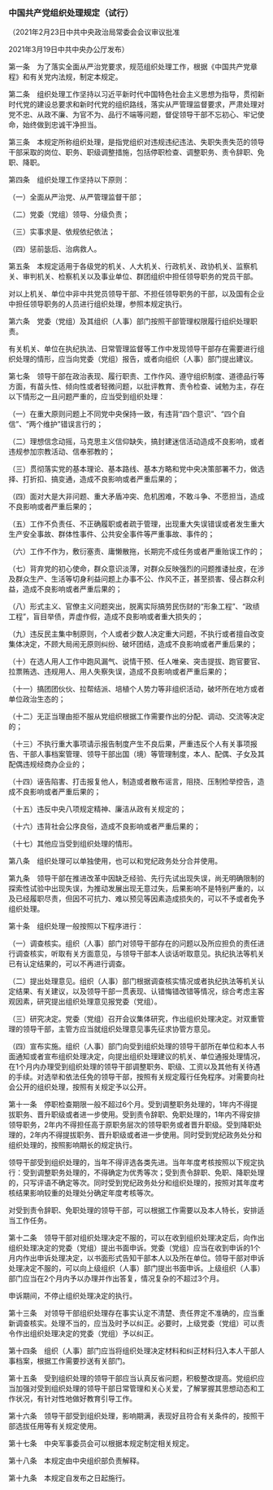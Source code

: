 ###  中国共产党组织处理规定（试行） 


（2021年2月23日中共中央政治局常委会会议审议批准

2021年3月19日中共中央办公厅发布）

第一条　为了落实全面从严治党要求，规范组织处理工作，根据《中国共产党章程》和有关党内法规，制定本规定。

第二条　组织处理工作坚持以习近平新时代中国特色社会主义思想为指导，贯彻新时代党的建设总要求和新时代党的组织路线，落实从严管理监督要求，严肃处理对党不忠、从政不廉、为官不为、品行不端等问题，督促领导干部不忘初心、牢记使命，始终做到忠诚干净担当。

第三条　本规定所称组织处理，是指党组织对违规违纪违法、失职失责失范的领导干部采取的岗位、职务、职级调整措施，包括停职检查、调整职务、责令辞职、免职、降职。

第四条　组织处理工作坚持以下原则：

（一）全面从严治党、从严管理监督干部；

（二）党委（党组）领导、分级负责；

（三）实事求是、依规依纪依法；

（四）惩前毖后、治病救人。

第五条　本规定适用于各级党的机关、人大机关、行政机关、政协机关、监察机关、审判机关、检察机关以及事业单位、群团组织中担任领导职务的党员干部。

对以上机关、单位中非中共党员领导干部、不担任领导职务的干部，以及国有企业中担任领导职务的人员进行组织处理，参照本规定执行。

第六条　党委（党组）及其组织（人事）部门按照干部管理权限履行组织处理职责。

有关机关、单位在执纪执法、日常管理监督等工作中发现领导干部存在需要进行组织处理的情形，应当向党委（党组）报告，或者向组织（人事）部门提出建议。

第七条　领导干部在政治表现、履行职责、工作作风、遵守组织制度、道德品行等方面，有苗头性、倾向性或者轻微问题，以批评教育、责令检查、诫勉为主，存在以下情形之一且问题严重的，应当受到组织处理：

（一）在重大原则问题上不同党中央保持一致，有违背“四个意识”、“四个自信”、“两个维护”错误言行的；

（二）理想信念动摇，马克思主义信仰缺失，搞封建迷信活动造成不良影响，或者违规参加宗教活动、信奉邪教的；

（三）贯彻落实党的基本理论、基本路线、基本方略和党中央决策部署不力，做选择、打折扣、搞变通，造成不良影响或者严重后果的；

（四）面对大是大非问题、重大矛盾冲突、危机困难，不敢斗争、不愿担当，造成不良影响或者严重后果的；

（五）工作不负责任、不正确履职或者疏于管理，出现重大失误错误或者发生重大生产安全事故、群体性事件、公共安全事件等严重事故、事件的；

（六）工作不作为，敷衍塞责、庸懒散拖，长期完不成任务或者严重贻误工作的；

（七）背弃党的初心使命，群众意识淡薄，对群众反映强烈的问题推诿扯皮，在涉及群众生产、生活等切身利益问题上办事不公、作风不正，甚至损害、侵占群众利益，造成不良影响或者严重后果的；

（八）形式主义、官僚主义问题突出，脱离实际搞劳民伤财的“形象工程”、“政绩工程”，盲目举债，弄虚作假，造成不良影响或者重大损失的；

（九）违反民主集中制原则，个人或者少数人决定重大问题，不执行或者擅自改变集体决定，不顾大局闹无原则纠纷、破坏团结，造成不良影响或者严重后果的；

（十）在选人用人工作中跑风漏气、说情干预、任人唯亲、突击提拔、跑官要官、拉票贿选、违规用人、用人失察失误，造成不良影响或者严重后果的；

（十一）搞团团伙伙、拉帮结派、培植个人势力等非组织活动，破坏所在地方或者单位政治生态的；

（十二）无正当理由拒不服从党组织根据工作需要作出的分配、调动、交流等决定的；

（十三）不执行重大事项请示报告制度产生不良后果，严重违反个人有关事项报告、干部人事档案管理、领导干部出国（境）等管理制度，本人、配偶、子女及其配偶违规经商办企业的；

（十四）诬告陷害、打击报复他人，制造或者散布谣言，阻挠、压制检举控告，造成不良影响或者严重后果的；

（十五）违反中央八项规定精神、廉洁从政有关规定的；

（十六）违背社会公序良俗，造成不良影响或者严重后果的；

（十七）其他应当受到组织处理的情形。

第八条　组织处理可以单独使用，也可以和党纪政务处分合并使用。

第九条　领导干部在推进改革中因缺乏经验、先行先试出现失误，尚无明确限制的探索性试验中出现失误，为推动发展出现无意过失，后果影响不是特别严重的，以及已经履职尽责，但因不可抗力、难以预见等因素造成损失的，可以不予或者免予组织处理。

第十条　组织处理一般按照以下程序进行：

（一）调查核实。组织（人事）部门对领导干部存在的问题以及所应担负的责任进行调查核实，听取有关方面意见，与领导干部本人谈话听取意见。执纪执法等机关已有认定结果的，可以不再进行调查。

（二）提出处理意见。组织（人事）部门根据调查核实情况或者执纪执法等机关认定结果、有关建议，以及领导干部一贯表现、认错悔错改错等情况，综合考虑主客观因素，研究提出组织处理意见报党委（党组）。

（三）研究决定。党委（党组）召开会议集体研究，作出组织处理决定。对双重管理的领导干部，主管方应当就组织处理意见事先征求协管方意见。

（四）宣布实施。组织（人事）部门向受到组织处理的领导干部所在单位和本人书面通知或者宣布组织处理决定，向提出组织处理建议的机关、单位通报处理情况，在1个月内办理受到组织处理的领导干部调整职务、职级、工资以及其他有关待遇的手续。对选举和依法任免的领导干部，按照有关规定履行任免程序。对需要向社会公开的组织处理，按照有关规定予以公开。

第十一条　停职检查期限一般不超过6个月。受到调整职务处理的，1年内不得提拔职务、晋升职级或者进一步使用。受到责令辞职、免职处理的，1年内不得安排领导职务，2年内不得担任高于原职务层次的领导职务或者晋升职级。受到降职处理的，2年内不得提拔职务、晋升职级或者进一步使用。同时受到党纪政务处分和组织处理的，按照影响期长的规定执行。

领导干部受到组织处理的，当年不得评选各类先进。当年年度考核按照以下规定执行：受到调整职务处理的，不得确定为优秀等次；受到责令辞职、免职、降职处理的，只写评语不确定等次。同时受到党纪政务处分和组织处理的，按照对其年度考核结果影响较重的处理处分确定年度考核等次。

对受到责令辞职、免职处理的领导干部，可以根据工作需要以及本人特长，安排适当工作任务。

第十二条　领导干部对组织处理决定不服的，可以在收到组织处理决定后，向作出组织处理决定的党委（党组）提出书面申诉。党委（党组）应当在收到申诉的1个月内作出申诉处理决定，以书面形式告知干部本人以及所在单位。领导干部对申诉处理决定不服的，可以向上级组织（人事）部门提出书面申诉。上级组织（人事）部门应当在2个月内予以办理并作出答复，情况复杂的不超过3个月。

申诉期间，不停止组织处理决定的执行。

第十三条　对领导干部组织处理存在事实认定不清楚、责任界定不准确的，应当重新调查核实。处理不当的，应当及时予以纠正。必要时，上级党委（党组）可以责令作出组织处理决定的党委（党组）予以纠正。

第十四条　组织（人事）部门应当将组织处理决定材料和纠正材料归入本人干部人事档案，根据工作需要抄送有关部门。

第十五条　受到组织处理的领导干部应当认真反省问题，积极整改提高。党组织应当加强对受到组织处理的领导干部日常管理和关心关爱，了解掌握其思想动态和工作状况，有针对性地做好教育引导工作。

第十六条　领导干部受到组织处理，影响期满，表现好且符合有关条件的，按照干部选拔任用等有关规定使用。

第十七条　中央军事委员会可以根据本规定制定相关规定。

第十八条　本规定由中央组织部负责解释。

第十九条　本规定自发布之日起施行。